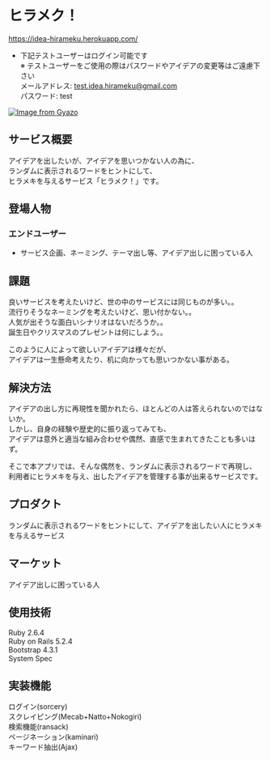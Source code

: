 # ヒラメク！

https://idea-hirameku.herokuapp.com/<br>

* 下記テストユーザーはログイン可能です<br>
※ テストユーザーをご使用の際はパスワードやアイデアの変更等はご遠慮下さい<br>
  メールアドレス: test.idea.hirameku@gmail.com<br>
  パスワード: test<br>

[![Image from Gyazo](https://i.gyazo.com/696a90ce7c1b3da117cc476c56015616.png)](https://gyazo.com/696a90ce7c1b3da117cc476c56015616)


## サービス概要
アイデアを出したいが、アイデアを思いつかない人の為に、<br>
ランダムに表示されるワードをヒントにして、<br>
ヒラメキを与えるサービス「ヒラメク！」です。

## 登場人物
### エンドユーザー
- サービス企画、ネーミング、テーマ出し等、アイデア出しに困っている人

## 課題
良いサービスを考えたいけど、世の中のサービスには同じものが多い。。<br>
流行りそうなネーミングを考えたいけど、思い付かない。。<br>
人気が出そうな面白いシナリオはないだろうか。。<br>
誕生日やクリスマスのプレゼントは何にしよう。。<br>

このように人によって欲しいアイデアは様々だが、<br>
アイデアは一生懸命考えたり、机に向かっても思いつかない事がある。

## 解決方法
アイデアの出し方に再現性を聞かれたら、ほとんどの人は答えられないのではないか。<br>
しかし、自身の経験や歴史的に振り返ってみても、<br>
アイデアは意外と適当な組み合わせや偶然、直感で生まれてきたことも多いはず。

そこで本アプリでは、そんな偶然を、ランダムに表示されるワードで再現し、<br>
利用者にヒラメキを与え、出したアイデアを管理する事が出来るサービスです。

## プロダクト
ランダムに表示されるワードをヒントにして、アイデアを出したい人にヒラメキを与えるサービス

## マーケット
アイデア出しに困っている人

## 使用技術
Ruby 2.6.4<br>
Ruby on Rails 5.2.4<br>
Bootstrap 4.3.1<br>
System Spec<br>

## 実装機能
ログイン(sorcery)<br>
スクレイピング(Mecab+Natto+Nokogiri)<br>
検索機能(ransack)<br>
ページネーション(kaminari)<br>
キーワード抽出(Ajax)<br>
